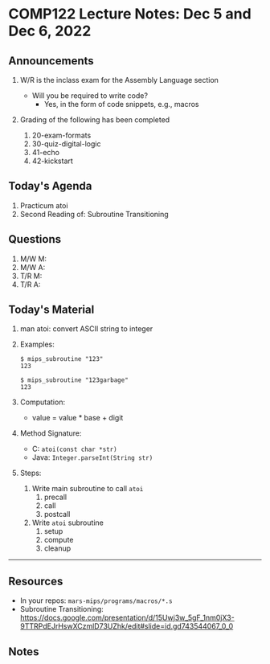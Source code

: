 # COMP122 Lecture Notes: Dec 5 and Dec 6, 2022


## Announcements
   1. W/R is the inclass exam for the Assembly Language section
      - Will you be required to write code?
        * Yes, in the form of code snippets, e.g., macros

   1. Grading of the following has been completed
      1. 20-exam-formats
      1. 30-quiz-digital-logic
      1. 41-echo
      1. 42-kickstart


## Today's Agenda
   1. Practicum atoi
   1. Second Reading of: Subroutine Transitioning


  
## Questions
   1. M/W M:
   1. M/W A:
   1. T/R M:
   1. T/R A:


## Today's Material
   <!-- which is all review -->
   1. man atoi:  convert ASCII string to integer

   1. Examples:
      ```cli
      $ mips_subroutine "123"
      123
      ```
      ```cli
      $ mips_subroutine "123garbage"
      123
      ```

   1. Computation:
      - value = value * base + digit 

   1. Method Signature:
      - C: `atoi(const char *str)`
      - Java: `Integer.parseInt(String str)`

   1. Steps:
      1. Write main subroutine to call `atoi`
         1. precall
         1. call
         1. postcall
      1. Write `atoi` subroutine
         1. setup
         1. compute
         1. cleanup


---
## Resources
 
   * In your repos: `mars-mips/programs/macros/*.s`
   * Subroutine Transitioning: https://docs.google.com/presentation/d/15Uwj3w_5gF_1nm0jX3-9TTRPdEJrHswXCzmlD73UZhk/edit#slide=id.gd743544067_0_0 
 

## Notes



